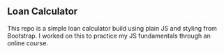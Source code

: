 ## Loan Calculator

This repo is a simple loan calculator build using plain JS and styling from Bootstrap.  I worked on this to practice my JS fundamentals through an online course. 
